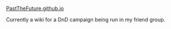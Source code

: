 [PastTheFuture.github.io](https://pastthefuture.github.io/)

Currently a wiki for a DnD campaign being run in my friend group.
